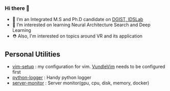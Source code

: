 ### Hi there 👋

- 🔭 I’m an Integrated M.S and Ph.D candidate on [DGIST, IDSLab](idslab.dgist.ac.kr) 
- 🌱 I’m interested on learning Neural Architecture Search and Deep Learning
- ⛑️ Also, I'm interested on topics around VR and its application


## Personal Utilities
- [vim-setup](https://github.com/r3coder/vim_setup) : my configuration for vim. [VundleVim](https://github.com/VundleVim/Vundle.vim) needs to be configured first
- [python-logger](https://github.com/r3coder/python-logger) : Handy python logger
- [server-monitor](https://github.com/r3coder/server-monitor) : Server monitor(gpu, cpu, disk, memory, docker)
